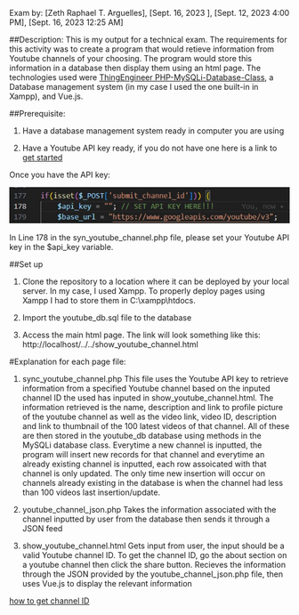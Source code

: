 Exam by: [Zeth Raphael T. Arguelles], [Sept. 16, 2023 ], [Sept. 12, 2023 4:00 PM], [Sept. 16, 2023 12:25 AM]

##Description:
This is my output for a technical exam. The requirements for this activity was to create a program that would 
retieve information from Youtube channels of your choosing. The program would store this information in a database
then display them using an html page. The technologies used were [ThingEngineer PHP-MySQLi-Database-Class](https://github.com/ThingEngineer/PHP-MySQLi-Database-Class), a Database management system (in my case I used the one built-in in Xampp), 
and Vue.js.

##Prerequisite:

1. Have a database management system ready in computer you are using

2. Have a Youtube API key ready, if you do not have one here is a link to [get started](https://developers.google.com/youtube/v3/getting-started)

Once you have the API key:

![Line and variable location](https://github.com/zrta2480/zeth-arguelles-exam/blob/master/read_me_images/api_key_variable_location.jpg)

In Line 178 in the syn_youtube_channel.php file, please set your Youtube API key in the $api_key variable.

##Set up

1. Clone the repository to a location where it can be deployed by your local server. In my case, I used Xampp. To
properly deploy pages using Xampp I had to store them in C:\xampp\htdocs.

2. Import the youtube_db.sql file to the database

3. Access the main html page. The link will look something like this: http://localhost/../../show_youtube_channel.html


#Explanation for each page file:
1. sync_youtube_channel.php
This file uses the Youtube API key to retrieve information from a specified Youtube channel based on the inputed channel ID
the used has inputed in show_youtube_channel.html. The information retrieved is the name, description and link to profile picture
of the youtube channel as well as the video link, video ID, description and link to thumbnail of the 100 latest videos of that channel. All of these are then stored in the youtube_db database using methods in the MySQLi database class. 
Everytime a new channel is inputted, the program will insert new records for that channel and everytime an already existing
channel is inputted, each row assoicated with that channel is only updated. The only time new insertion will occur on channels
already existing in the database is when the channel had less than 100 videos last insertion/update.

2. youtube_channel_json.php
Takes the information associated with the channel inputted by user from the database then sends it through a JSON feed

3. show_youtube_channel.html
Gets input from user, the input should be a valid Youtube channel ID. To get the channel ID, go the about section on a
youtube channel then click the share button.
Recieves the information through the JSON provided by the youtube_channel_json.php file, then uses Vue.js to display the 
relevant information

[how to get channel ID](https://github.com/zrta2480/zeth-arguelles-exam/blob/master/read_me_images\how-to-get-channel-id.jpg)
